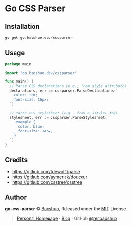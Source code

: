 # Go CSS Parser

## Installation

```bash
go get go.baoshuo.dev/cssparser
```

## Usage

```go
package main

import "go.baoshuo.dev/cssparser"

func main() {
  // Parse CSS declarations (e.g., from style attribute)
  declarations, err := cssparser.ParseDeclarations(`
    color: red;
    font-size: 16px;
  `)

  // Parse CSS stylesheet (e.g., from a <style> tag)
  stylesheet, err := cssparser.ParseStylesheet(`
    .example {
      color: blue;
      font-size: 14px;
    }
  `)
}
```

## Credits

- https://github.com/tdewolff/parse
- https://github.com/aymerick/douceur
- https://github.com/csstree/csstree

## Author

**go-css-parser** © [Baoshuo](https://baoshuo.ren), Released under the [MIT](./LICENSE) License.

> [Personal Homepage](https://baoshuo.ren) · [Blog](https://blog.baoshuo.ren) · GitHub [@renbaoshuo](https://github.com/renbaoshuo)
